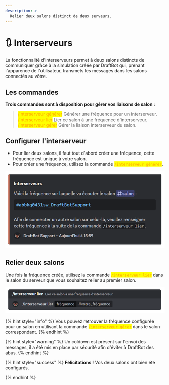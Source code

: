 ```yaml
---
description: >-
  Relier deux salons distinct de deux serveurs.
---
```


# 🔃 Interserveurs

La fonctionnalité d'interserveurs permet à deux salons distincts de communiquer grâce à la simulation créée par DraftBot qui, prenant l'apparence de l'utilisateur, transmets les messages dans les salons connectés au vôtre.

## Les commandes
**Trois commandes sont à disposition pour gérer vos liaisons de salon :**


> <mark style="color:orange;">/interserveur générer</mark> Générer une fréquence pour un interserveur.\
<mark style="color:orange;">/interserveur lier</mark> Lier ce salon à une fréquence d'interserveur.\
<mark style="color:orange;">/interserveur gérer</mark> Gérer la liaison interserveur du salon.



## Configurer l'interserveur
- Pour lier deux salons, il faut tout d'abord créer une fréquence, cette fréquence est unique à votre salon.
- Pour créer une fréquence, utilisez la commande <mark style="color:orange;">`/interserveur générer`</mark>.

![Réponse de DraftBot lors de l'exécution de la commande](../.gitbook/assets/interservers/interserver_generate.png)


## Relier deux salons
Une fois la fréquence créée, utilisez la commande <mark style="color:orange;">`/interserveur lier`</mark> dans le salon du serveur que vous souhaitez relier au premier salon.


![Exemple de la commande à effectuer lors de la liaison des deux salons](../.gitbook/assets/interservers/interserver_link.png)

{% hint style="info" %}
Vous pouvez retrouver la fréquence configurée pour un salon en utilisant la commande <mark style="color:orange;">`/interserveur gérer`</mark> dans le salon correspondant.
{% endhint %}

{% hint style="warning" %}
Un coldown est présent sur l'envoi des messages, il a été mis en place par sécurité afin d'éviter à DraftBot des abus.
{% endhint %}

{% hint style="success" %}
**Félicitations !** Vos deux salons ont bien été configurés.

{% endhint %}
